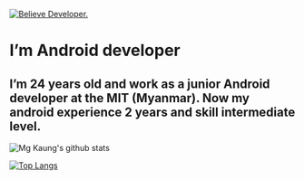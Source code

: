 [![Believe Developer.](https://zepel.io/blog/content/images/size/w2000/2020/05/git-workflow.png)](https://play.google.com/store/apps/developer?id=Believe+Developer)

# I’m  Android developer
## I’m 24 years old and work as a junior Android developer at the MIT (Myanmar). Now my android experience 2 years and skill intermediate level.

![Mg Kaung's github stats](https://github-readme-stats.vercel.app/api?username=dev-mgkaung&show_icons=true&theme=radical)

[![Top Langs](https://github-readme-stats.vercel.app/api/top-langs/?username=dev-mgkaung&layout=compact)](https://github.com/anuraghazra/github-readme-stats)


